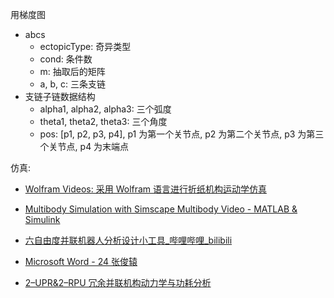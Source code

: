 用梯度图

- abcs
  - ectopicType: 奇异类型
  - cond: 条件数
  - m: 抽取后的矩阵
  - a, b, c: 三条支链
- 支链子链数据结构
  - alpha1, alpha2, alpha3: 三个弧度
  - theta1, theta2, theta3: 三个角度
  - pos: [p1, p2, p3, p4], p1 为第一个关节点, p2 为第二个关节点, p3 为第三个关节点, p4 为末端点

仿真:

- [Wolfram Videos: 采用 Wolfram 语言进行折纸机构运动学仿真](https://www.wolfram.com/broadcast/video.php?c=236&ob=date&o=DESC&disp=list&v=3717)
- [Multibody Simulation with Simscape Multibody Video - MATLAB & Simulink](https://www.mathworks.com/videos/multibody-simulation-with-simmechanics-81877.html)

- [六自由度并联机器人分析设计小工具\_哔哩哔哩\_bilibili](https://www.bilibili.com/video/BV1Ui4y1C7cr)
- [Microsoft Word - 24 张俊辕](http://packjour.ijournals.cn/bzgcgk/ch/reader/create_pdf.aspx?file_no=201823024&year_id=2018&quarter_id=23&falg=1)
- [2–UPR&2–RPU 冗余并联机构动力学与功耗分析](http://jsuese.ijournals.cn/html/2021/1/201901121.html)
